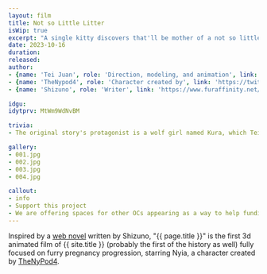 ```yaml
---
layout: film
title: Not so Little Litter
isWip: true
excerpt: "A single kitty discovers that'll be mother of a not so little amount of kittens"
date: 2023-10-16
duration:
released:
author:
- {name: 'Tei Juan', role: 'Direction, modeling, and animation', link: 'https://teijuan.com'}
- {name: 'TheNypod4', role: 'Character created by', link: 'https://twitter.com/nypod4/'}
- {name: 'Shizuno', role: 'Writer', link: 'https://www.furaffinity.net/user/shizuno/'}

idgu:
idytprv: MtWm9WdNvBM

trivia:
- The original story's protagonist is a wolf girl named Kura, which Tei choose to replace by Nyia, the yellow kitty.

gallery:
- 001.jpg
- 002.jpg
- 003.jpg
- 004.jpg

callout:
- info
- Support this project
- We are offering spaces for other OCs appearing as a way to help funding the work:<br>- (1) TV screen<br>- (3) Calendars<br>- (2) 3d plushes<br>- (1) Poster<br>Contact <a href="https://teijuan.com/contact">Tei Juan</a> for further info.
---
```


Inspired by a [web novel](https://www.furaffinity.net/view/47915200/) written by Shizuno, "{{ page.title }}" is the first 3d animated film of {{ site.title }} (probably the first of the history as well) fully focused on furry pregnancy progression, starring Nyia, a character created by [TheNyPod4](https://twitter.com/nypod4/).

